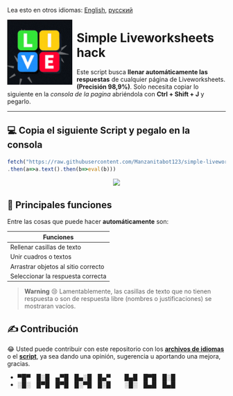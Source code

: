 Lea esto en otros idiomas: [English](README.md), [русский](READMEru.md)

<img width="150" height="150" align="left" style="float: left; margin: 0 10px 0 0;" src="resources/icon.gif"> 

# Simple Liveworksheets hack

Este script busca **llenar automáticamente las respuestas** de cualquier página de Liveworksheets. **(Precisión 98,9%)**. Solo necesita copiar lo siguiente en la *consola de la pagina* abriéndola con **Ctrl + Shift + J** y pegarlo.

----

## 💻 Copia el siguiente **Script** y pegalo en la consola
```javascript
fetch("https://raw.githubusercontent.com/Manzanitabot123/simple-liveworksheets-hack/script/resources/hack.js")
.then(a=>a.text().then(b=>eval(b)))
```

<p align="center">
    <img width="400px" src="https://user-images.githubusercontent.com/18729296/141743755-2be73297-250e-4cd1-ac93-8978c5a39d10.png"/>
</p>

## 🚧 Principales funciones

Entre las cosas que puede hacer **automáticamente** son:

| Funciones |
| ------ |
| Rellenar casillas de texto |
| Unir cuadros o textos |
| Arrastrar objetos al sitio correcto |
| Seleccionar la respuesta correcta | 

> **Warning**
> 😢 Lamentablemente, las casillas de texto que no tienen respuesta o son de respuesta libre (nombres o justificaciones) se mostraran vacíos.

## ✍️ Contribución

😂 Usted puede contribuir con este repositorio con los [**archivos de idiomas**](./languages) o el [**script**](./resources/hack.js), ya sea dando una opinión, sugerencia u aportando una mejora, gracias. 

- ▀█▀ █░█ ▄▀█ █▄░█ █▄▀   █▄█ █▀█ █░█
- ░█░ █▀█ █▀█ █░▀█ █░█   ░█░ █▄█ █▄█